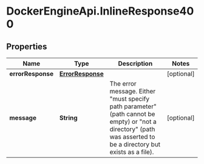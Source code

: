 # DockerEngineApi.InlineResponse400

## Properties
Name | Type | Description | Notes
------------ | ------------- | ------------- | -------------
**errorResponse** | [**ErrorResponse**](ErrorResponse.md) |  | [optional] 
**message** | **String** | The error message. Either \"must specify path parameter\" (path cannot be empty) or \"not a directory\" (path was asserted to be a directory but exists as a file).  | [optional] 


